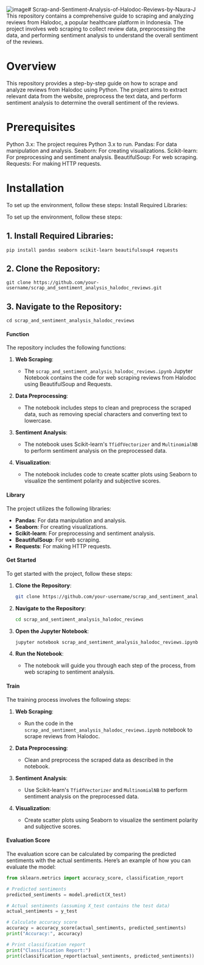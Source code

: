 ![image](https://github.com/user-attachments/assets/0d5947de-1797-4918-a141-1147506e9fe8)# Scrap-and-Sentiment-Analysis-of-Halodoc-Reviews-by-Naura-J
This repository contains a comprehensive guide to scraping and analyzing reviews from Halodoc, a popular healthcare platform in Indonesia. The project involves web scraping to collect review data, preprocessing the data, and performing sentiment analysis to understand the overall sentiment of the reviews.

# Overview
This repository provides a step-by-step guide on how to scrape and analyze reviews from Halodoc using Python. The project aims to extract relevant data from the website, preprocess the text data, and perform sentiment analysis to determine the overall sentiment of the reviews.

# Prerequisites
Python 3.x: The project requires Python 3.x to run.
Pandas: For data manipulation and analysis.
Seaborn: For creating visualizations.
Scikit-learn: For preprocessing and sentiment analysis.
BeautifulSoup: For web scraping.
Requests: For making HTTP requests.

# Installation
To set up the environment, follow these steps:
Install Required Libraries:

To set up the environment, follow these steps:
## 1. Install Required Libraries:
```
pip install pandas seaborn scikit-learn beautifulsoup4 requests
```

## 2. Clone the Repository:
```
git clone https://github.com/your-username/scrap_and_sentiment_analysis_halodoc_reviews.git
```

## 3. Navigate to the Repository:
```
cd scrap_and_sentiment_analysis_halodoc_reviews
```

#### Function

The repository includes the following functions:

1. **Web Scraping**:
   - The `scrap_and_sentiment_analysis_halodoc_reviews.ipynb` Jupyter Notebook contains the code for web scraping reviews from Halodoc using BeautifulSoup and Requests.

2. **Data Preprocessing**:
   - The notebook includes steps to clean and preprocess the scraped data, such as removing special characters and converting text to lowercase.

3. **Sentiment Analysis**:
   - The notebook uses Scikit-learn's `TfidfVectorizer` and `MultinomialNB` to perform sentiment analysis on the preprocessed data.

4. **Visualization**:
   - The notebook includes code to create scatter plots using Seaborn to visualize the sentiment polarity and subjective scores.

#### Library

The project utilizes the following libraries:

- **Pandas**: For data manipulation and analysis.
- **Seaborn**: For creating visualizations.
- **Scikit-learn**: For preprocessing and sentiment analysis.
- **BeautifulSoup**: For web scraping.
- **Requests**: For making HTTP requests.

#### Get Started

To get started with the project, follow these steps:

1. **Clone the Repository**:
   ```bash
   git clone https://github.com/your-username/scrap_and_sentiment_analysis_halodoc_reviews.git
   ```

2. **Navigate to the Repository**:
   ```bash
   cd scrap_and_sentiment_analysis_halodoc_reviews
   ```

3. **Open the Jupyter Notebook**:
   ```bash
   jupyter notebook scrap_and_sentiment_analysis_halodoc_reviews.ipynb
   ```

4. **Run the Notebook**:
   - The notebook will guide you through each step of the process, from web scraping to sentiment analysis.

#### Train

The training process involves the following steps:

1. **Web Scraping**:
   - Run the code in the `scrap_and_sentiment_analysis_halodoc_reviews.ipynb` notebook to scrape reviews from Halodoc.

2. **Data Preprocessing**:
   - Clean and preprocess the scraped data as described in the notebook.

3. **Sentiment Analysis**:
   - Use Scikit-learn's `TfidfVectorizer` and `MultinomialNB` to perform sentiment analysis on the preprocessed data.

4. **Visualization**:
   - Create scatter plots using Seaborn to visualize the sentiment polarity and subjective scores.

#### Evaluation Score

The evaluation score can be calculated by comparing the predicted sentiments with the actual sentiments. Here’s an example of how you can evaluate the model:

```python
from sklearn.metrics import accuracy_score, classification_report

# Predicted sentiments
predicted_sentiments = model.predict(X_test)

# Actual sentiments (assuming X_test contains the test data)
actual_sentiments = y_test

# Calculate accuracy score
accuracy = accuracy_score(actual_sentiments, predicted_sentiments)
print("Accuracy:", accuracy)

# Print classification report
print("Classification Report:")
print(classification_report(actual_sentiments, predicted_sentiments))
```



